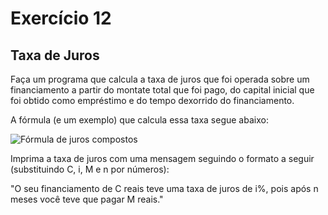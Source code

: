 # Exercício 12

## Taxa de Juros

Faça um programa que calcula a taxa de juros que foi operada sobre um financiamento a partir do montate total que foi pago, do capital inicial que foi obtido como empréstimo e do tempo dexorrido do financiamento.

A fórmula (e um exemplo) que calcula essa taxa segue abaixo:

![Fórmula de juros compostos](https://i.pinimg.com/originals/28/31/2b/28312bc3516cd030c7f27edb4c293e6a.png)

Imprima a taxa de juros com uma mensagem seguindo o formato a seguir (substituindo C, i, M e n por números):

"O seu financiamento de C reais teve uma taxa de juros de i%, pois após n meses você teve que pagar M reais."
